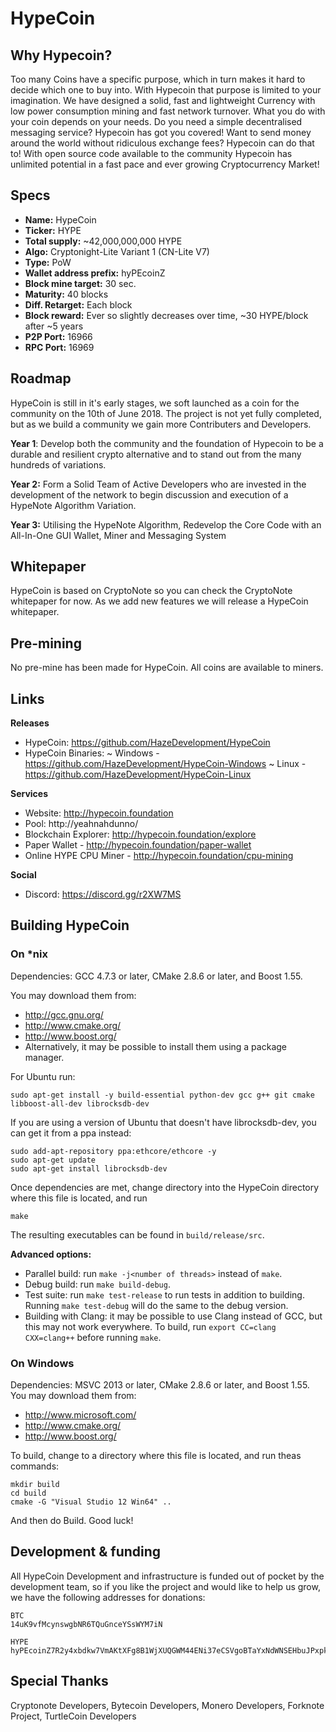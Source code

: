 # HypeCoin

## Why Hypecoin?

Too many Coins have a specific purpose, which in turn makes it hard to decide which one to buy into. With Hypecoin that purpose is limited to your imagination. We have designed a solid, fast and lightweight Currency with low power consumption mining and fast network turnover. What you do with your coin depends on your needs. Do you need a simple decentralised messaging service? Hypecoin has got you covered! Want to send money around the world without ridiculous exchange fees? Hypecoin can do that to! With open source code available to the community Hypecoin has unlimited potential in a fast pace and ever growing Cryptocurrency Market!



## Specs
- **Name:** HypeCoin
- **Ticker:** HYPE
- **Total supply:** ~42,000,000,000 HYPE
- **Algo:** Cryptonight-Lite Variant 1 (CN-Lite V7)
- **Type:** PoW
- **Wallet address prefix:** hyPEcoinZ
- **Block mine target:** 30 sec.
- **Maturity:** 40 blocks
- **Diff. Retarget:** Each block
- **Block reward:** Ever so slightly decreases over time, ~30 HYPE/block after ~5 years
- **P2P Port:** 16966
- **RPC Port:** 16969


## Roadmap

HypeCoin is still in it's early stages, we soft launched as a coin for the community on the 10th of June 2018. The project is not yet fully completed, but as we build a community we gain more Contributers and Developers.

**Year 1**: Develop both the community and the foundation of
Hypecoin to be a durable and resilient crypto alternative and to
stand out from the many hundreds of variations.

**Year 2:** Form a Solid Team of Active Developers who are
invested in the development of the network to begin
discussion and execution of a HypeNote Algorithm Variation.

**Year 3:** Utilising the HypeNote Algorithm, Redevelop the Core
Code with an All-In-One GUI Wallet, Miner and Messaging
System


## Whitepaper

HypeCoin is based on CryptoNote so you can check the CryptoNote whitepaper for now. As we add new features we will release a HypeCoin whitepaper.


## Pre-mining

No pre-mine has been made for HypeCoin. All coins are available to miners.


## Links

**Releases**
- HypeCoin: https://github.com/HazeDevelopment/HypeCoin
- HypeCoin Binaries: 
~ Windows - https://github.com/HazeDevelopment/HypeCoin-Windows
~ Linux - https://github.com/HazeDevelopment/HypeCoin-Linux

**Services**
- Website: http://hypecoin.foundation
- Pool: http://yeahnahdunno/
- Blockchain Explorer: http://hypecoin.foundation/explore
- Paper Wallet - http://hypecoin.foundation/paper-wallet
- Online HYPE CPU Miner -  http://hypecoin.foundation/cpu-mining

**Social**
- Discord: https://discord.gg/r2XW7MS


## Building HypeCoin 

### On *nix

Dependencies: GCC 4.7.3 or later, CMake 2.8.6 or later, and Boost 1.55.

You may download them from:

* http://gcc.gnu.org/
* http://www.cmake.org/
* http://www.boost.org/
* Alternatively, it may be possible to install them using a package manager.

For Ubuntu run:

```
sudo apt-get install -y build-essential python-dev gcc g++ git cmake libboost-all-dev librocksdb-dev
```

If you are using a version of Ubuntu that doesn't have librocksdb-dev, you can get it from a ppa instead:

```
sudo add-apt-repository ppa:ethcore/ethcore -y
sudo apt-get update
sudo apt-get install librocksdb-dev
```

Once dependencies are met, change directory into the HypeCoin directory where this file is located, and run 
```
make
```
The resulting executables can be found in `build/release/src`.

**Advanced options:**

* Parallel build: run `make -j<number of threads>` instead of `make`.
* Debug build: run `make build-debug`.
* Test suite: run `make test-release` to run tests in addition to building. Running `make test-debug` will do the same to the debug version.
* Building with Clang: it may be possible to use Clang instead of GCC, but this may not work everywhere. To build, run `export CC=clang CXX=clang++` before running `make`.

### On Windows
Dependencies: MSVC 2013 or later, CMake 2.8.6 or later, and Boost 1.55. You may download them from:

* http://www.microsoft.com/
* http://www.cmake.org/
* http://www.boost.org/

To build, change to a directory where this file is located, and run theas commands: 
```
mkdir build
cd build
cmake -G "Visual Studio 12 Win64" ..
```

And then do Build.
Good luck!


## Development & funding

All HypeCoin Development and infrastructure is funded out of pocket by the development team, so if you like the project and would like to help us grow, we have the following addresses for donations:

```
BTC
14uK9vfMcynswgbNR6TQuGnceYSsWYM7iN

HYPE
hyPEcoinZ7R2y4xbdkw7VmAKtXFg8B1WjXUQGWM44ENi37eCSVgoBTaYxNdWNSEHbuJPxpkvnz6gVEuEwyAAGmeQbRajSTx8EeA1tWpB
```



## Special Thanks

Cryptonote Developers, Bytecoin Developers, Monero Developers, Forknote Project, TurtleCoin Developers
